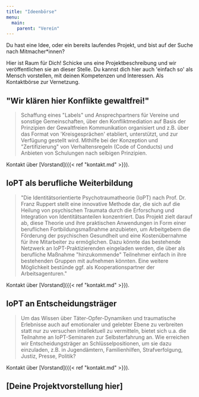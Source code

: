 ```yaml
---
title: "Ideenbörse"
menu:
  main:
    parent: "Verein"
---
```


Du hast eine Idee, oder ein bereits laufendes Projekt, und bist auf der Suche nach Mitmacher*innen?

Hier ist Raum für Dich! Schicke uns eine Projektbeschreibung und wir veröffentlichen sie an dieser Stelle. Du kannst dich hier auch 'einfach so' als Mensch vorstellen, mit deinen Kompetenzen und Interessen. Als Kontaktbörse zur Vernetzung.

## "Wir klären hier Konflikte gewaltfrei!"

> Schaffung eines "Labels" und Ansprechpartners für Vereine und sonstige Gemeinschaften, über den Konfliktmediation auf Basis der Prinzipien der Gewaltfreien Kommunikation organisiert und z.B. über das Format von 'Kreisgesprächen' etabliert, unterstützt, und zur Verfügung gestellt wird. Mithilfe bei der Konzeption und "Zertifizierung" von Verhaltensregeln (Code of Conducts) und Anbieten von Schulungen nach selbigen Prinzipien.

Kontakt über [Vorstand]({{< ref "kontakt.md" >}}).

## IoPT als berufliche Weiterbildung

> "Die Identitätsorientierte Psychotraumatheorie (IoPT) nach Prof. Dr. Franz Ruppert stellt eine innovative Methode dar, die sich auf die Heilung von psychischen Traumata durch die Erforschung und Integration von Identitätsanteilen konzentriert. Das Projekt zielt darauf ab, diese Theorie und ihre praktischen Anwendungen in Form einer beruflichen Fortbildungsmaßnahme anzubieten, um Arbeitgebern die Förderung der psychischen Gesundheit und eine Kostenübernahme für ihre Mitarbeiter zu ermöglichen. Dazu könnte das bestehende Netzwerk an IoPT-Praktizierenden eingeladen werden, die über als berufliche Maßnahme "hinzukommende" Teilnehmer einfach in ihre bestehenden Gruppen mit aufnehmen könnten. Eine weitere Möglichkeit bestünde ggf. als Kooperationspartner der Arbeitsagenturen."

Kontakt über [Vorstand]({{< ref "kontakt.md" >}}).

## IoPT an Entscheidungsträger

> Um das Wissen über Täter-Opfer-Dynamiken und traumatische Erlebnisse auch auf emotionaler und gelebter Ebene zu verbreiten statt nur zu versuchen intellektuell zu vermitteln, bietet sich u.a. die Teilnahme an IoPT-Seminaren zur Selbsterfahrung an. Wie erreichen wir Entscheidungsträger an Schlüsselpositionen, um sie dazu einzuladen, z.B. in Jugendämtern, Familienhilfen, Strafverfolgung, Justiz, Presse, Politik?

Kontakt über [Vorstand]({{< ref "kontakt.md" >}}).

## [Deine Projektvorstellung hier]